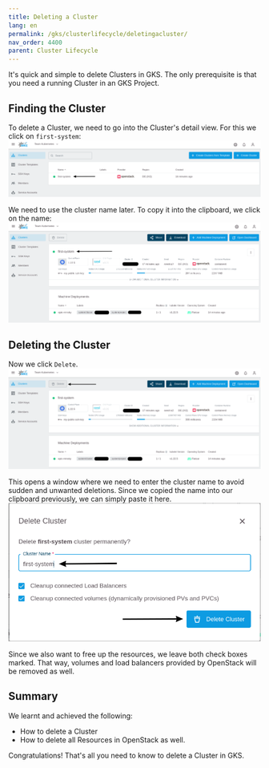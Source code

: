 ```yaml
---
title: Deleting a Cluster
lang: en
permalink: /gks/clusterlifecycle/deletingacluster/
nav_order: 4400
parent: Cluster Lifecycle
---
```


It's quick and simple to delete Clusters in GKS. The
only prerequisite is that you need a running Cluster
in an GKS Project.

## Finding the Cluster

To delete a Cluster, we need to go into the Cluster's detail
view. For this we click on `first-system`:
![Step 1](delete_1.png)

We need to use the cluster name later. To copy it into the
clipboard, we click on the name:
![Step 2](delete_2.png)

## Deleting the Cluster

Now we click `Delete`.
![Step 3](delete_3.png)

This opens a window where we need to enter the cluster name
to avoid sudden and unwanted deletions. Since we copied the name
into our clipboard previously, we can simply paste it here.
![Step 4](delete_4.png)

Since we also want to free up the resources, we leave both check
boxes marked. That way, volumes and load balancers provided by
OpenStack will be removed as well.

## Summary

We learnt and achieved the following:

* How to delete a Cluster
* How to delete all Resources in OpenStack as well.

Congratulations! That's all you need to know to delete a Cluster in GKS.
